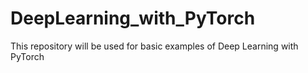 # DeepLearning_with_PyTorch
This repository will be used for basic examples of Deep Learning with PyTorch
